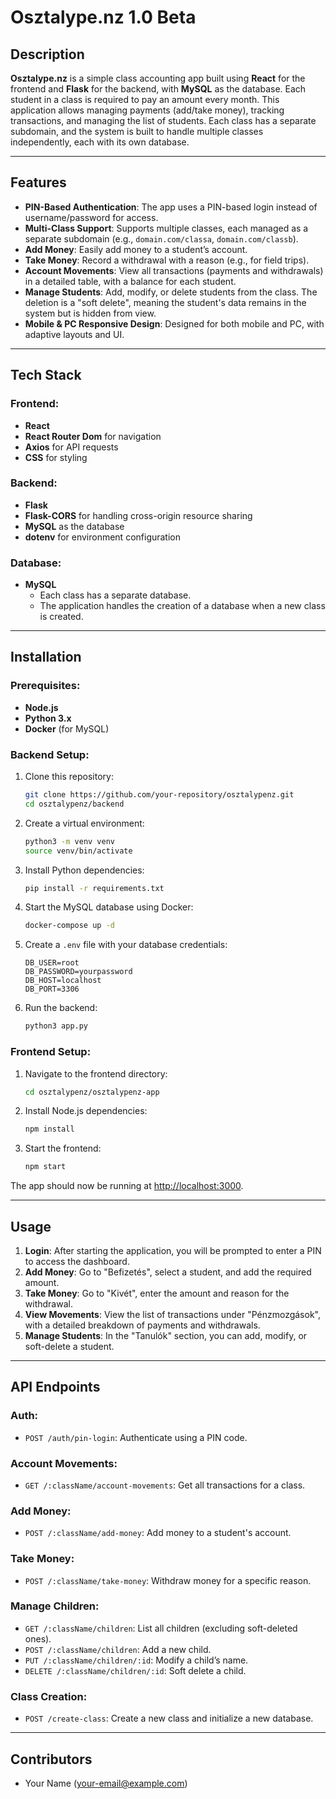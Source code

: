# Osztalype.nz 1.0 Beta

## Description

**Osztalype.nz** is a simple class accounting app built using **React** for the frontend and **Flask** for the backend, with **MySQL** as the database. Each student in a class is required to pay an amount every month. This application allows managing payments (add/take money), tracking transactions, and managing the list of students. Each class has a separate subdomain, and the system is built to handle multiple classes independently, each with its own database.

---

## Features

- **PIN-Based Authentication**: The app uses a PIN-based login instead of username/password for access.
- **Multi-Class Support**: Supports multiple classes, each managed as a separate subdomain (e.g., `domain.com/classa`, `domain.com/classb`).
- **Add Money**: Easily add money to a student’s account.
- **Take Money**: Record a withdrawal with a reason (e.g., for field trips).
- **Account Movements**: View all transactions (payments and withdrawals) in a detailed table, with a balance for each student.
- **Manage Students**: Add, modify, or delete students from the class. The deletion is a "soft delete", meaning the student's data remains in the system but is hidden from view.
- **Mobile & PC Responsive Design**: Designed for both mobile and PC, with adaptive layouts and UI.

---

## Tech Stack

### Frontend:
- **React**
- **React Router Dom** for navigation
- **Axios** for API requests
- **CSS** for styling

### Backend:
- **Flask**
- **Flask-CORS** for handling cross-origin resource sharing
- **MySQL** as the database
- **dotenv** for environment configuration

### Database:
- **MySQL**
    - Each class has a separate database.
    - The application handles the creation of a database when a new class is created.

---

## Installation

### Prerequisites:
- **Node.js**
- **Python 3.x**
- **Docker** (for MySQL)

### Backend Setup:

1. Clone this repository:
   ```bash
   git clone https://github.com/your-repository/osztalypenz.git
   cd osztalypenz/backend
   ```

2. Create a virtual environment:
   ```bash
   python3 -m venv venv
   source venv/bin/activate
   ```

3. Install Python dependencies:
   ```bash
   pip install -r requirements.txt
   ```

4. Start the MySQL database using Docker:
   ```bash
   docker-compose up -d
   ```

5. Create a `.env` file with your database credentials:
   ```
   DB_USER=root
   DB_PASSWORD=yourpassword
   DB_HOST=localhost
   DB_PORT=3306
   ```

6. Run the backend:
   ```bash
   python3 app.py
   ```

### Frontend Setup:

1. Navigate to the frontend directory:
   ```bash
   cd osztalypenz/osztalypenz-app
   ```

2. Install Node.js dependencies:
   ```bash
   npm install
   ```

3. Start the frontend:
   ```bash
   npm start
   ```

The app should now be running at [http://localhost:3000](http://localhost:3000).

---

## Usage

1. **Login**: After starting the application, you will be prompted to enter a PIN to access the dashboard.
2. **Add Money**: Go to "Befizetés", select a student, and add the required amount.
3. **Take Money**: Go to "Kivét", enter the amount and reason for the withdrawal.
4. **View Movements**: View the list of transactions under "Pénzmozgások", with a detailed breakdown of payments and withdrawals.
5. **Manage Students**: In the "Tanulók" section, you can add, modify, or soft-delete a student.

---

## API Endpoints

### Auth:
- `POST /auth/pin-login`: Authenticate using a PIN code.

### Account Movements:
- `GET /:className/account-movements`: Get all transactions for a class.

### Add Money:
- `POST /:className/add-money`: Add money to a student's account.

### Take Money:
- `POST /:className/take-money`: Withdraw money for a specific reason.

### Manage Children:
- `GET /:className/children`: List all children (excluding soft-deleted ones).
- `POST /:className/children`: Add a new child.
- `PUT /:className/children/:id`: Modify a child’s name.
- `DELETE /:className/children/:id`: Soft delete a child.

### Class Creation:
- `POST /create-class`: Create a new class and initialize a new database.

---

## Contributors

- Your Name (your-email@example.com)
